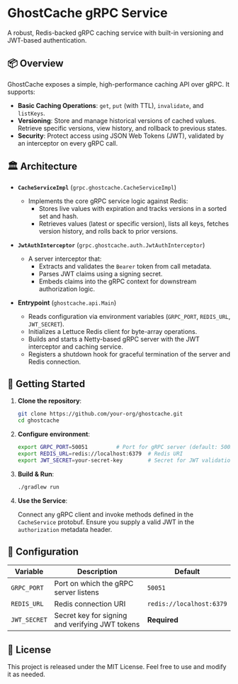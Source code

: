 # GhostCache gRPC Service

A robust, Redis-backed gRPC caching service with built-in versioning and JWT-based authentication.

## 📦 Overview

GhostCache exposes a simple, high-performance caching API over gRPC. It supports:

- **Basic Caching Operations**: `get`, `put` (with TTL), `invalidate`, and `listKeys`.
- **Versioning**: Store and manage historical versions of cached values. Retrieve specific versions, view history, and rollback to previous states.
- **Security**: Protect access using JSON Web Tokens (JWT), validated by an interceptor on every gRPC call.

## 🏛️ Architecture

- **`CacheServiceImpl`** (`grpc.ghostcache.CacheServiceImpl`)
  - Implements the core gRPC service logic against Redis:
    - Stores live values with expiration and tracks versions in a sorted set and hash.
    - Retrieves values (latest or specific version), lists all keys, fetches version history, and rolls back to prior versions.

- **`JwtAuthInterceptor`** (`grpc.ghostcache.auth.JwtAuthInterceptor`)
  - A server interceptor that:
    - Extracts and validates the `Bearer` token from call metadata.
    - Parses JWT claims using a signing secret.
    - Embeds claims into the gRPC context for downstream authorization logic.

- **Entrypoint** (`ghostcache.api.Main`)
  - Reads configuration via environment variables (`GRPC_PORT`, `REDIS_URL`, `JWT_SECRET`).
  - Initializes a Lettuce Redis client for byte-array operations.
  - Builds and starts a Netty-based gRPC server with the JWT interceptor and caching service.
  - Registers a shutdown hook for graceful termination of the server and Redis connection.

## 🚀 Getting Started

1. **Clone the repository**:

   ```bash
   git clone https://github.com/your-org/ghostcache.git
   cd ghostcache
   ```

2. **Configure environment**:

   ```bash
   export GRPC_PORT=50051         # Port for gRPC server (default: 50051)
   export REDIS_URL=redis://localhost:6379  # Redis URI
   export JWT_SECRET=your-secret-key        # Secret for JWT validation
   ```

3. **Build & Run**:

   ```bash
   ./gradlew run
   ```

4. **Use the Service**:

   Connect any gRPC client and invoke methods defined in the `CacheService` protobuf. Ensure you supply a valid JWT in the `authorization` metadata header.

## 🔧 Configuration

| Variable    | Description                                      | Default           |
|-------------|--------------------------------------------------|-------------------|
| `GRPC_PORT` | Port on which the gRPC server listens            | `50051`           |
| `REDIS_URL` | Redis connection URI                             | `redis://localhost:6379` |
| `JWT_SECRET`| Secret key for signing and verifying JWT tokens  | **Required**      |

## 📄 License

This project is released under the MIT License. Feel free to use and modify it as needed.